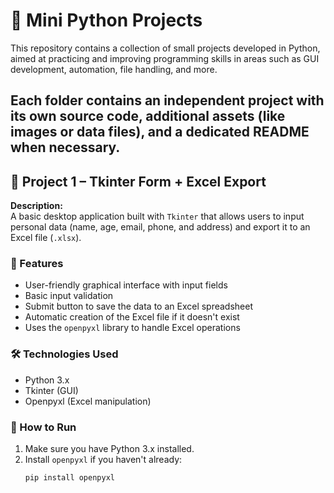 # 🐍 Mini Python Projects
This repository contains a collection of small projects developed in Python, aimed at practicing and improving programming skills in areas such as GUI development, automation, file handling, and more.

Each folder contains an independent project with its own source code, additional assets (like images or data files), and a dedicated README when necessary.
---

## 📁 Project 1 – Tkinter Form + Excel Export

**Description:**  
A basic desktop application built with `Tkinter` that allows users to input personal data (name, age, email, phone, and address) and export it to an Excel file (`.xlsx`).

### 🧩 Features
- User-friendly graphical interface with input fields
- Basic input validation
- Submit button to save the data to an Excel spreadsheet
- Automatic creation of the Excel file if it doesn't exist
- Uses the `openpyxl` library to handle Excel operations

### 🛠️ Technologies Used
- Python 3.x
- Tkinter (GUI)
- Openpyxl (Excel manipulation)
  
### 🚀 How to Run
1. Make sure you have Python 3.x installed.
2. Install `openpyxl` if you haven't already:
   ```bash
   pip install openpyxl
